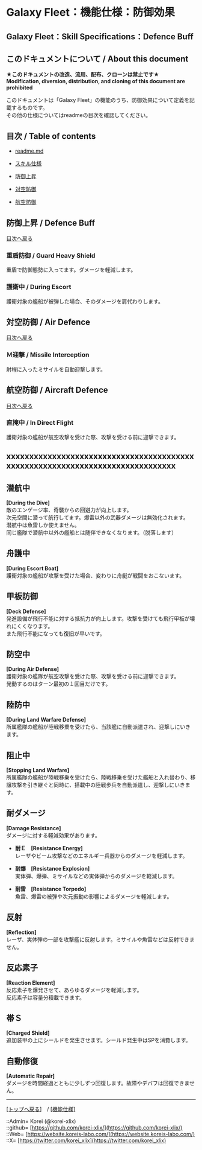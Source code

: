 # Galaxy Fleet：機能仕様：防御効果

## Galaxy Fleet：Skill Specifications：Defence Buff

## このドキュメントについて / About this document

**★このドキュメントの改造、流用、配布、クローンは禁止です★**  
    **Modification, diversion, distribution, and cloning of this document are prohibited**  
  
このドキュメントは「Galaxy Fleet」の機能のうち、防御効果について定義を記載するものです。  
その他の仕様についてはreadmeの目次を確認してください。  





## 目次 / Table of contents

* [readme.md](/readme.md)
* [スキル仕様](/skill/readme.md)

* [防御上昇](#防御上昇--defence-buff)
* [対空防御](#対空防御--air-defence)
* [航空防御](#航空防御--aircraft-defence)




## 防御上昇 / Defence Buff

[目次へ戻る](#目次--table-of-contents)  
  

### 重盾防御 / Guard Heavy Shield
  
重盾で防御態勢に入ってます。ダメージを軽減します。  
  


### 護衛中 / During Escort
  
護衛対象の艦船が被弾した場合、そのダメージを肩代わりします。  
  





## 対空防御 / Air Defence

[目次へ戻る](#目次--table-of-contents)  
  

### Ｍ迎撃 / Missile Interception
  
射程に入ったミサイルを自動迎撃します。  
  





## 航空防御 / Aircraft Defence

[目次へ戻る](#目次--table-of-contents)  
  

### 直掩中 / In Direct Flight
  
護衛対象の艦船が航空攻撃を受けた際、攻撃を受ける前に迎撃できます。  
  








## xxxxxxxxxxxxxxxxxxxxxxxxxxxxxxxxxxxxxxxxxxxxxxxxxxxxxxxxxxxxxxxxxxxxxxxxxxxxxx









## 潜航中
**[During the Dive]**  
敵のエンゲージ率、奇襲からの回避力が向上します。  
次元空間に潜って航行してます。爆雷以外の武器ダメージは無効化されます。  
潜航中は魚雷しか使えません。  
同じ艦隊で潜航中以外の艦船とは随伴できなくなります。（脱落します）  






## 舟護中
**[During Escort Boat]**  
護衛対象の艦船が攻撃を受けた場合、変わりに舟艇が戦闘をおこないます。  


## 甲板防御
**[Deck Defense]**  
発進設備が飛行不能に対する抵抗力が向上します。攻撃を受けても飛行甲板が壊れにくくなります。  
また飛行不能になっても復旧が早いです。  


## 防空中
**[During Air Defense]**  
護衛対象の艦隊が航空攻撃を受けた際、攻撃を受ける前に迎撃できます。  
発動するのはターン最初の１回目だけです。  


## 陸防中
**[During Land Warfare Defense]**  
所属艦隊の艦船が陸戦移乗を受けたら、当該艦に自動派遣され、迎撃しにいきます。  


## 阻止中
**[Stopping Land Warfare]**  
所属艦隊の艦船が陸戦移乗を受けたら、陸戦移乗を受けた艦船と入れ替わり、移譲攻撃を引き継ぐと同時に、搭載中の陸戦歩兵を自動派遣し、迎撃しにいきます。  


## 耐ダメージ
**[Damage Resistance]**  
ダメージに対する軽減効果があります。  

* **耐Ｅ　[Resistance Energy]**  
  レーザやビーム攻撃などのエネルギー兵器からのダメージを軽減します。  

* **耐爆　[Resistance Explosion]**  
  実体弾、爆弾、ミサイルなどの実体弾からのダメージを軽減します。  

* **耐雷　[Resistance Torpedo]**  
  魚雷、爆雷の被弾や次元振動の影響によるダメージを軽減します。  


## 反射
**[Reflection]**  
レーザ、実体弾の一部を攻撃艦に反射します。ミサイルや魚雷などは反射できません。  


## 反応素子
**[Reaction Element]**  
反応素子を爆発させて、あらゆるダメージを軽減します。  
反応素子は容量分積載できます。  


## 帯Ｓ
**[Charged Shield]**  
追加装甲の上にシールドを発生させます。シールド発生中はSPを消費します。  


## 自動修復
**[Automatic Repair]**  
ダメージを時間経過とともに少しずつ回復します。故障やデバフは回復できません。  





***
[[トップへ戻る]](/readme.md)　/
[[機能仕様]](/skill/readme.md)  
  
::Admin= Korei (@korei-xlix)  
::github= [https://github.com/korei-xlix/](https://github.com/korei-xlix/)  
::Web= [https://website.koreis-labo.com/](https://website.koreis-labo.com/)  
::X= [https://twitter.com/korei_xlix](https://twitter.com/korei_xlix)  
